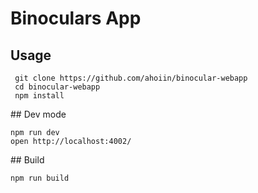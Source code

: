 # Binoculars App

## Usage

     git clone https://github.com/ahoiin/binocular-webapp
     cd binocular-webapp
     npm install


## Dev mode 

    npm run dev
    open http://localhost:4002/
  

## Build 

    npm run build
